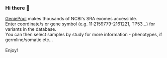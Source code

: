 ### Hi there 👋

[GeniePool](https://geniepool.link/) makes thousands of NCBI's SRA exomes accessible.
<br>
Enter coordinate/s or gene symbol (e.g. 11:2159779-2161221, TP53...) for variants in the database.
<br>
You can then select samples by study for more information - phenotypes, if germline/somatic etc...
<br>
<br>
Enjoy!

